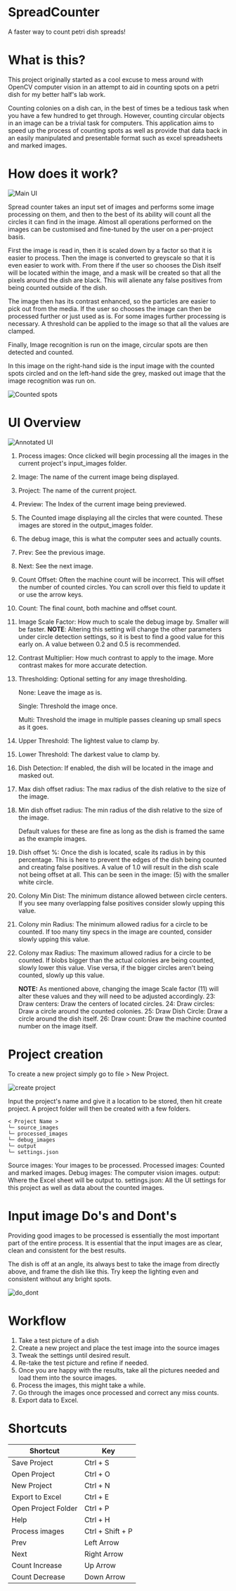 # SpreadCounter
A faster way to count petri dish spreads! 

# What is this? 
This project originally started as a cool excuse to mess around with OpenCV computer vision in an attempt to aid in
counting spots on a petri dish for my better half's lab work. 

Counting colonies on a dish can, in the best of times be a tedious task when you have a few hundred to get through.
However, counting circular objects in an image can be a trivial task for computers. This application aims to speed up
the process of counting spots as well as provide that data back in an easily manipulated and presentable format such
as excel spreadsheets and marked images.

# How does it work?
![Main UI](https://github.com/JustinPedersen/SpreadCounter/blob/main/README_images/main_ui_000.png)

Spread counter takes an input set of images and performs some image processing on them, and then to the 
best of its ability will count all the circles it can find in the image. Almost all operations
performed on the images can be customised and fine-tuned by the user on a per-project basis.

First the image is read in, then it is scaled down by a factor so that it is easier to process.
Then the image is converted to greyscale so that it is even easier to work with. From there
if the user so chooses the Dish itself will be located within the image, and a mask will be created
so that all the pixels around the dish are black. This will alienate any false positives from being
counted outside of the dish. 

The image then has its contrast enhanced, so the particles are easier to pick out from the media.
If the user so chooses the image can then be processed further or just used as is. For some images
further processing is necessary. A threshold can be applied to the image so that all the values
are clamped. 

Finally, Image recognition is run on the image, circular spots are then detected and counted.

In this image on the right-hand side is the input image with the counted spots circled and on the 
left-hand side the grey, masked out image that the image recognition was run on. 

![Counted spots](https://github.com/JustinPedersen/SpreadCounter/blob/main/README_images/main_ui_001.png)

# UI Overview
![Annotated UI](https://github.com/JustinPedersen/SpreadCounter/blob/main/README_images/main_ui_002.png)
1. Process images: Once clicked will begin processing all the images in the current project's input_images folder.
2. Image: The name of the current image being displayed.
3. Project: The name of the current project.
4. Preview: The Index of the current image being previewed.
5. The Counted image displaying all the circles that were counted. These images are stored in the output_images folder.
6. The debug image, this is what the computer sees and actually counts.
7. Prev: See the previous image. 
8. Next: See the next image.
9. Count Offset: Often the machine count will be incorrect. This will offset the number of counted circles.
You can scroll over this field to update it or use the arrow keys.
10. Count: The final count, both machine and offset count.
11. Image Scale Factor: How much to scale the debug image by. Smaller will be faster. **NOTE**: Altering this setting will
change the other parameters under circle detection settings, so it is best to find a good value for this early on. 
A value between 0.2 and 0.5 is recommended. 
12. Contrast Multiplier: How much contrast to apply to the image. More contrast makes for more accurate detection.
13. Thresholding: Optional setting for any image thresholding.

    None: Leave the image as is.
    
    Single: Threshold the image once.
    
    Multi: Threshold the image in multiple passes cleaning up small specs as it goes.

14. Upper Threshold: The lightest value to clamp by.
15. Lower Threshold: The darkest value to clamp by.
16. Dish Detection: If enabled, the dish will be located in the image and masked out.
17. Max dish offset radius: The max radius of the dish relative to the size of the image.
18. Min dish offset radius: The min radius of the dish relative to the size of the image.

    Default values for these are fine as long as the dish is framed the same as the example images.

19. Dish offset %: Once the dish is located, scale its radius in by this percentage. This is here
to prevent the edges of the dish being counted and creating false positives. A value of 1.0 will result 
in the dish scale not being offset at all. This can be seen in the image: (5) with the smaller white circle. 

20. Colony Min Dist: The minimum distance allowed between circle centers. If you see many overlapping false positives
consider slowly upping this value. 
21. Colony min Radius: The minimum allowed radius for a circle to be counted. If too many tiny specs in the image
are counted, consider slowly upping this value.
22. Colony max Radius: The maximum allowed radius for a circle to be counted. If blobs bigger than the actual colonies
are being counted, slowly lower this value. Vise versa, if the bigger circles aren't being counted, slowly up this value.

    **NOTE:** As mentioned above, changing the image Scale factor (11) will alter these values and they will need to be 
    adjusted accordingly.
23: Draw centers: Draw the centers of located circles.
24: Draw circles: Draw a circle around the counted colonies.
25: Draw Dish Circle: Draw a circle around the dish itself.
26: Draw count: Draw the machine counted number on the image itself.    

# Project creation
To create a new project simply go to file > New Project.

![create project](https://github.com/JustinPedersen/SpreadCounter/blob/main/README_images/create_project_000.png)

Input the project's name and give it a location to be stored, then hit create project. A project folder will then be
created with a few folders. 

```
< Project Name >
└─ source_images
└─ processed_images
└─ debug_images
└─ output
└─ settings.json
```

Source images: Your images to be processed.
Processed images: Counted and marked images.
Debug images: The computer vision images.
output: Where the Excel sheet will be output to.
settings.json: All the UI settings for this project as well as data about the counted images.

# Input image Do's and Dont's
Providing good images to be processed is essentially the most important part of the entire process.
It is essential that the input images are as clear, clean and consistent for the best results. 


The dish is off at an angle, its always best to take the image from directly above, and frame the dish like this.
Try keep the lighting even and consistent without any bright spots.

![do_dont](https://github.com/JustinPedersen/SpreadCounter/blob/main/README_images/do_dont_000.png)


# Workflow
1. Take a test picture of a dish
2. Create a new project and place the test image into the source images
3. Tweak the settings until desired result.
4. Re-take the test picture and refine if needed.
5. Once you are happy with the results, take all the pictures needed and load them into the source images.
6. Process the images, this might take a while. 
7. Go through the images once processed and correct any miss counts.
8. Export data to Excel.


# Shortcuts
| Shortcut            | Key              |
|---------------------|------------------|
| Save Project        | Ctrl + S         |
| Open Project        | Ctrl + O         |
| New Project         | Ctrl + N         |
| Export to Excel     | Ctrl + E         |
| Open Project Folder | Ctrl + P         |
| Help                | Ctrl + H         |
| Process images      | Ctrl + Shift + P |
| Prev                | Left Arrow       |
| Next                | Right Arrow      |
| Count Increase      | Up Arrow         |
| Count Decrease      | Down Arrow       |
